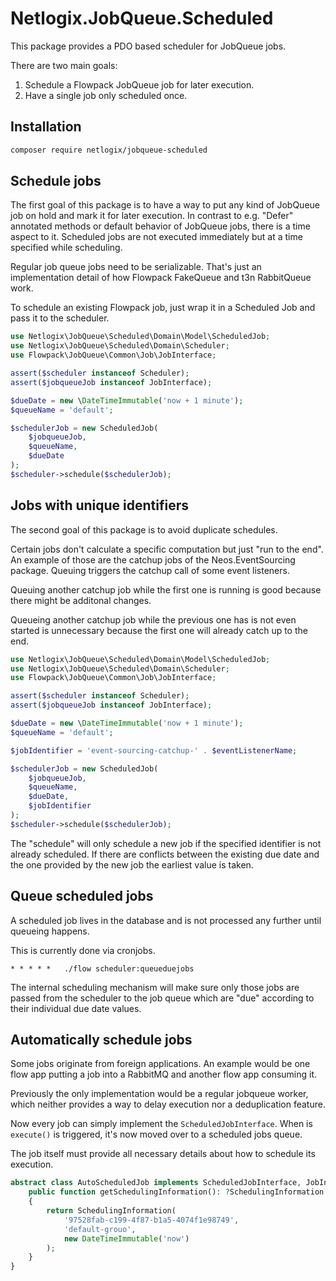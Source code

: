 # Netlogix.JobQueue.Scheduled

This package provides a PDO based scheduler for JobQueue jobs.

There are two main goals:

1. Schedule a Flowpack JobQueue job for later execution.
2. Have a single job only scheduled once.


## Installation
```bash
composer require netlogix/jobqueue-scheduled
```

## Schedule jobs

The first goal of this package is to have a way to put any kind of JobQueue job  on hold
and mark it for later execution.
In contrast to e.g. "Defer" annotated methods or default behavior of JobQueue jobs, there
is a time aspect to it.
Scheduled jobs are not executed immediately but at a time specified while scheduling.

Regular job queue jobs need to be serializable. That's just an implementation detail of
how Flowpack FakeQueue and t3n RabbitQueue work.

To schedule an existing Flowpack job, just wrap it in a Scheduled Job and pass it to
the scheduler.

```php
use Netlogix\JobQueue\Scheduled\Domain\Model\ScheduledJob;
use Netlogix\JobQueue\Scheduled\Domain\Scheduler;
use Flowpack\JobQueue\Common\Job\JobInterface;

assert($scheduler instanceof Scheduler);
assert($jobqueueJob instanceof JobInterface);

$dueDate = new \DateTimeImmutable('now + 1 minute');
$queueName = 'default';

$schedulerJob = new ScheduledJob(
    $jobqueueJob,
    $queueName,
    $dueDate
);
$scheduler->schedule($schedulerJob);
```


## Jobs with unique identifiers

The second goal of this package is to avoid duplicate schedules.

Certain jobs don't calculate a specific computation but just "run to the end".
An example of those are the catchup jobs of the Neos.EventSourcing package.
Queuing triggers the catchup call of
some event listeners.

Queuing another catchup job while the first one is running is good because there might
be additonal changes.

Queueing another catchup job while the previous one has is not even started is
unnecessary because the first one will already catch up to the end.

```php
use Netlogix\JobQueue\Scheduled\Domain\Model\ScheduledJob;
use Netlogix\JobQueue\Scheduled\Domain\Scheduler;
use Flowpack\JobQueue\Common\Job\JobInterface;

assert($scheduler instanceof Scheduler);
assert($jobqueueJob instanceof JobInterface);

$dueDate = new \DateTimeImmutable('now + 1 minute');
$queueName = 'default';

$jobIdentifier = 'event-sourcing-catchup-' . $eventListenerName;

$schedulerJob = new ScheduledJob(
    $jobqueueJob,
    $queueName,
    $dueDate,
    $jobIdentifier
);
$scheduler->schedule($schedulerJob);
```

The "schedule" will only schedule a new job if the specified identifier is not already
scheduled.
If there are conflicts between the existing due date and the one provided by the new
job the earliest value is taken.


## Queue scheduled jobs

A scheduled job lives in the database and is not processed any further until queueing
happens.

This is currently done via cronjobs.

```crontab
* * * * *   ./flow scheduler:queueduejobs
```

The internal scheduling mechanism will make sure only those jobs are passed from the
scheduler to the job queue which are "due" according to their individual due date
values.


## Automatically schedule jobs

Some jobs originate from foreign applications. An example would be one flow app
putting a job into a RabbitMQ and another flow app consuming it.

Previously the only implementation would be a regular jobqueue worker, which neither
provides a way to delay execution nor a deduplication feature.

Now every job can simply implement the `ScheduledJobInterface`. When is `execute()`
is triggered, it's now moved over to a scheduled jobs queue.

The job itself must provide all necessary details about how to schedule its execution.

```php
abstract class AutoScheduledJob implements ScheduledJobInterface, JobInterface {
    public function getSchedulingInformation(): ?SchedulingInformation
    {
        return SchedulingInformation(
            '97528fab-c199-4f87-b1a5-4074f1e98749',
            'default-grouo',
            new DateTimeImmutable('now')
        );
    }
}
```
